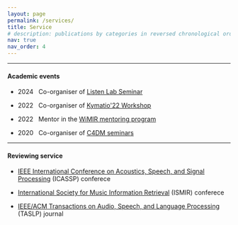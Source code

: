 ```yaml
---
layout: page
permalink: /services/
title: Service
# description: publications by categories in reversed chronological order. generated by jekyll-scholar.
nav: true
nav_order: 4
---
```


---
#### Academic events

- 2024 &nbsp; Co-organiser of [Listen Lab Seminar](https://listen.telecom-paris.fr/en/)

- 2022 &nbsp; Co-organiser of [Kymatio'22 Workshop](https://kymatio.cargo.site/)

- 2022 &nbsp; Mentor in the [WiMIR mentoring program](https://wimir.wordpress.com/mentoring-program/)

- 2020 &nbsp; Co-organiser of [C4DM seminars](https://www.c4dm.eecs.qmul.ac.uk/)

---

#### Reviewing service

- [IEEE International Conference on Acoustics, Speech, and Signal Processing](https://ieeexplore.ieee.org/xpl/conhome/1000002/all-proceedings) (ICASSP) conferece

- [International Society for Music Information Retrieval](https://ismir.net/) (ISMIR) conferece

- [IEEE/ACM Transactions on Audio, Speech, and Language Processing](https://signalprocessingsociety.org/publications-resources/ieeeacm-transactions-audio-speech-and-language-processing) (TASLP) journal

